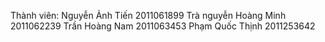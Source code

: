Thành viên: 
Nguyễn Ảnh Tiến 	2011061899
Trà nguyễn Hoàng Minh 	2011062239
Trần Hoàng Nam 		2011063453
Phạm Quốc Thịnh		2011253642
